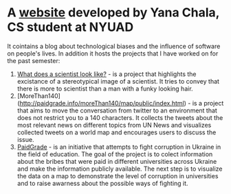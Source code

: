 # A [website](http://paidgrade.info) developed by Yana Chala, CS student at NYUAD

It cointains a blog about technological biases and the influence of software on people's lives. 
In addition it hosts the projects that I have worked on for the past semester:
1) [What does a scientist look like?](http://paidgrade.info/project.html) - is a project that highlights the excistance of a stereotypical image of a scientist. It tries to convey that there is more to scientist than a man with a funky looking hair.
2) [MoreThan140] (http://paidgrade.info/moreThan140/map/public/index.html) - is a project that aims to move the conversation from twitter to an environment that does not restrict you to a 140 characters. It collects the tweets about the most relevant news on different topics from UN News and visualizes collected tweets on a world map and encourages users to discuss the issue. 
3) [PaidGrade](http://paidgrade.info/paidGrade/public/index.html) -  is an initiative that attempts to fight corruption in Ukraine in the field of education. The goal of the project is to colect information about the bribes that were paid in different universities across Ukraine and make the information publicly available. The next step is to visualize the data on a map to demonstrate the level of corruption in universities and to raise awarness about the possible ways of fighting it.
